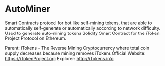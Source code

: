# AutoMiner
Smart Contracts protocol for bot like self-mining tokens, that are able to automatically self-generate or automatically according to network difficulty. Used to generate auto-mining tokens Solidity Smart Contract for the iToken Project Protocol on Ethereum.

Parent: iTokens - The Reverse Mining Cryptocurrency where total coin supply decreases because mining removes iTokens 
Official Website: https://iTokenProject.org
Explorer: http://iTokens.info
